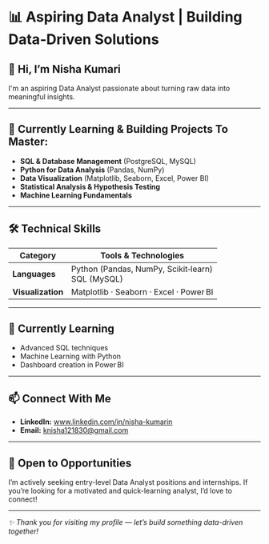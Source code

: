 # 📊 Aspiring Data Analyst | Building Data‑Driven Solutions

## 👋 Hi, I’m Nisha Kumari  
I'm an aspiring Data Analyst passionate about turning raw data into meaningful insights.

---

## 🔭 Currently Learning & Building Projects To Master:
- **SQL & Database Management** (PostgreSQL, MySQL)  
- **Python for Data Analysis** (Pandas, NumPy)  
- **Data Visualization** (Matplotlib, Seaborn, Excel, Power BI)  
- **Statistical Analysis & Hypothesis Testing**  
- **Machine Learning Fundamentals**  

---

## 🛠️ Technical Skills

| Category | Tools & Technologies |
|---------|-----------------------|
| **Languages** | Python (Pandas, NumPy, Scikit‑learn)<br>SQL (MySQL) |
| **Visualization** | Matplotlib · Seaborn · Excel · Power BI |

---

## 📝 Currently Learning
- Advanced SQL techniques  
- Machine Learning with Python  
- Dashboard creation in Power BI    

---

## 📫 Connect With Me  
- **LinkedIn:** www.linkedin.com/in/nisha-kumarin 
- **Email:** [knisha121830@gmail.com](mailto:knisha121830@gmail.com)  
  
---

## 🤝 Open to Opportunities  
I’m actively seeking entry-level Data Analyst positions and internships. If you’re looking for a motivated and quick-learning analyst, I’d love to connect!

---

*✨ Thank you for visiting my profile — let’s build something data-driven together!*

